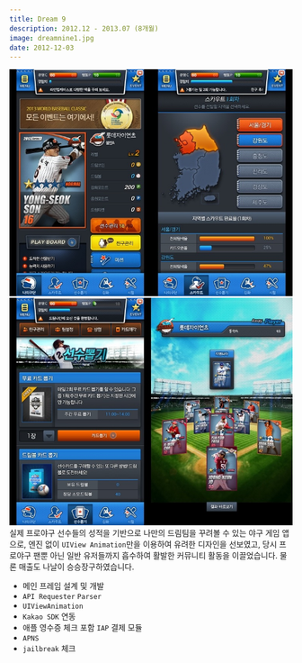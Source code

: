 ```yaml
---
title: Dream 9
description: 2012.12 - 2013.07 (8개월)
image: dreamnine1.jpg
date: 2012-12-03
---
```

![](/assets/images/projects/dreamnine2.jpg)
![](/assets/images/projects/dreamnine3.jpg)
실제 프로야구 선수들의 성적을 기반으로 나만의 드림팀을 꾸려볼 수 있는 야구 게임 앱으로,
엔진 없이 `UIView Animation`만을 이용하여 유려한 디자인을 선보였고,
당시 프로야구 팬뿐 아닌 일반 유저들까지 흡수하여 활발한 커뮤니티 활동을 이끌었습니다.
물론 매출도 나날이 승승장구하였습니다.

- 메인 프레임 설계 및 개발
- `API Requester` `Parser`
- `UIViewAnimation`
- `Kakao SDK` 연동
- 애플 영수증 체크 포함 `IAP` 결제 모듈
- `APNS`
- `jailbreak` 체크